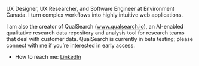 UX Designer, UX Researcher, and Software Engineer at Environment Canada. I turn complex workflows into highly intuitive web applications.

I am also the creator of QualSearch (www.qualsearch.io), an AI-enabled qualitative research data repository and analysis tool for research teams that deal with customer data. QualSearch is currently in beta testing; please connect with me if you’re interested in early access.

- How to reach me: [LinkedIn](https://www.linkedin.com/in/mdhasaniqbal)
